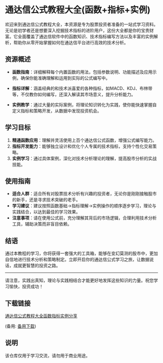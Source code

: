 # 通达信公式教程大全(函数+指标+实例)

欢迎来到通达信公式教程大全，本资源是专为股票投资者准备的一站式学习资料。无论是初学者还是想要深入挖掘技术指标的进阶用户，这份大全都是你的宝贵财富。它全面覆盖了通达信软件中的函数知识、技术指标编写方法以及丰富的实例解析，帮助你从零开始掌握如何在通达信平台进行高效的技术分析。

## 资源概述

- **函数指南**：详细解释每个内置函数的用法，包括参数说明、功能描述及应用示例，确保你能准确理解和运用到实际的公式编写中。
  
- **指标详解**：涵盖经典的和技术派喜爱的各种指标，如MACD、KDJ、布林带等，不仅教你如何编写，还深入解读其市场意义，提升分析能力。
  
- **实例教学**：通过大量的实际案例，将理论知识转化为实践，使你能快速掌握自定义指标和策略开发，从数据中发现投资机会。

## 学习目标

1. **精通函数应用**：理解并灵活使用上百个通达信公式函数，增强公式编写能力。
2. **指标开发能力**：能够独立设计和优化个人专属的技术指标，支持个性化交易策略。
3. **实例学习**：通过具体案例，深化对技术分析理论的理解，提高股市分析的实战技能。

## 使用指南

- **适合人群**：适合所有对股票技术分析有兴趣的投资者，无论你是刚刚接触股市的新手，还是寻求技术突破的老手。
- **学习建议**：建议按照函数基础->指标理解->实例操作的顺序逐步学习，理论与实践结合，以达到最佳的学习效果。
- **注意事项**：请在使用公式前，充分理解其背后的市场逻辑，合理利用技术分析工具，辅助决策而非盲目依赖。

## 结语

通过本教程的学习，你将获得一套强大的工具箱，能够在变幻莫测的股市中，更加自信地进行技术分析和策略制定。立即开启你的通达信公式学习之旅，让数据说话，成就更智慧的投资之路。

---

请注意，实践出真知，理论与实践相结合才能更好地发挥这些知识的力量。祝您学习愉快，投资成功！

## 下载链接
[通达信公式教程大全函数指标实例分享](https://pan.quark.cn/s/220f6cd68255) 

(备用: [备用下载](https://pan.baidu.com/s/1qx7V_Yy96YisZXGPXzFtww?pwd=1234))

## 说明

该仓库仅用于学习交流，请勿用于商业用途。
